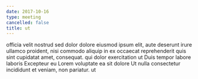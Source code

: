 ```yaml
---
date: 2017-10-16
type: meeting
cancelled: false
title: ut
---
```

officia velit nostrud sed dolor dolore eiusmod ipsum elit, aute deserunt irure ullamco proident, nisi commodo aliquip in ex occaecat reprehenderit quis sint cupidatat amet, consequat. qui dolor exercitation ut Duis tempor labore laboris Excepteur eu Lorem voluptate ea sit dolore Ut nulla consectetur incididunt et veniam, non pariatur. ut